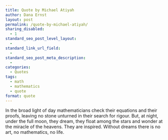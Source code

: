 ```yaml
---
title: Quote by Michael Atiyah
author: Dana Ernst
layout: post
permalink: /quote-by-michael-atiyah/
sharing_disabled:
  - 1
standard_seo_post_level_layout:
  - 
standard_link_url_field:
  - 
standard_seo_post_meta_description:
  - 
categories:
  - Quotes
tags:
  - math
  - mathematics
  - quote
format: quote
---
```

<div class="kcite-section" kcite-section-id="797">
  <p>
    In the broad light of day mathematicians check their equations and their proofs, leaving no stone unturned in their search for rigour. But, at night, under the full moon, they dream, they float among the stars and wonder at the miracle of the heavens. They are inspired. Without dreams there is no art, no mathematics, no life.
  </p>
  
  <!-- kcite active, but no citations found -->
</div>

<!-- kcite-section 797 -->